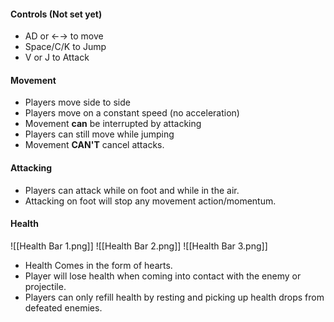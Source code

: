 #### Controls (Not set yet)
- AD or ←→ to move
- Space/C/K to Jump
- V or J to Attack
#### Movement
- Players move side to side
- Players move on a constant speed (no acceleration)
- Movement **can** be interrupted by attacking
- Players can still move while jumping
- Movement **CAN'T** cancel attacks.
#### Attacking
- Players can attack while on foot and while in the air.
- Attacking on foot will stop any movement action/momentum.
#### Health
![[Health Bar 1.png]]
![[Health Bar 2.png]]
![[Health Bar 3.png]]
- Health Comes in the form of hearts.
- Player will lose health when coming into contact with the enemy or projectile.
- Players can only refill health by resting and picking up health drops from defeated enemies.
